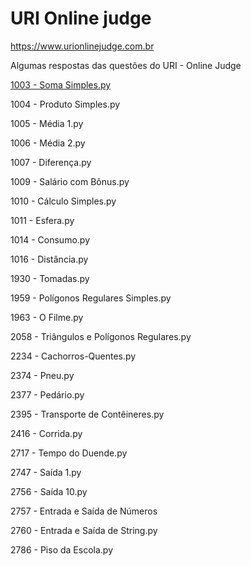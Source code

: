 # URI Online judge
https://www.urionlinejudge.com.br

Algumas respostas das questões do URI - Online Judge

[1003 - Soma Simples.py](/simeithander/uri-online-judge/blob/master/questions/1003%20-%20Soma%20Simples.py)

1004 - Produto Simples.py

1005 - Média 1.py

1006 - Média 2.py

1007 - Diferença.py

1009 - Salário com Bônus.py

1010 - Cálculo Simples.py

1011 - Esfera.py

1014 - Consumo.py	

1016 - Distância.py	

1930 - Tomadas.py

1959 - Polígonos Regulares Simples.py

1963 - O Filme.py

2058 - Triângulos e Polígonos Regulares.py

2234 - Cachorros-Quentes.py

2374 - Pneu.py

2377 - Pedário.py	

2395 - Transporte de Contêineres.py

2416 - Corrida.py

2717 - Tempo do Duende.py

2747 - Saída 1.py	

2756 - Saída 10.py

2757 - Entrada e Saída de Números

2760 - Entrada e Saída de String.py

2786 - Piso da Escola.py

